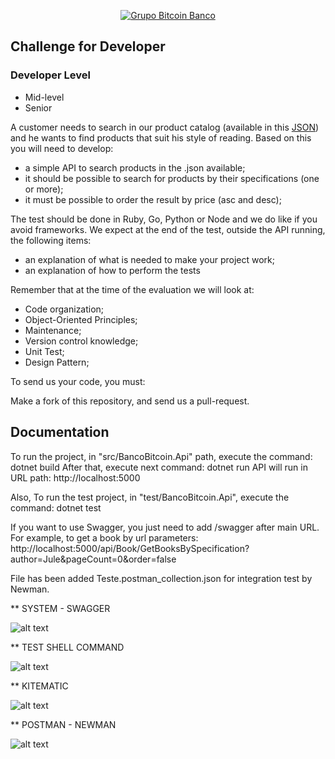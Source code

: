 <p align="center">
  <a href="https://www.btc-banco.com">
      <img src="https://s3.amazonaws.com/assinaturas-de-emails/btc.png" alt="Grupo Bitcoin Banco"/>
  </a>
</p>

## Challenge for Developer

### Developer Level
- Mid-level
- Senior

A customer needs to search in our product catalog (available in this <a href="https://github.com/Bitcoin-Banco-Cryptocurrency/challenge/blob/master/books.json">JSON</a>) and he wants to find products that suit his style of reading.
Based on this you will need to develop:

- a simple API to search products in the .json available;
- it should be possible to search for products by their specifications (one or more);
- it must be possible to order the result by price (asc and desc);

The test should be done in Ruby, Go, Python or Node and we do like if you avoid frameworks. We expect at the end of the test, outside the API running, the following items:

- an explanation of what is needed to make your project work;
- an explanation of how to perform the tests

Remember that at the time of the evaluation we will look at:

- Code organization;
- Object-Oriented Principles;
- Maintenance;
- Version control knowledge;
- Unit Test;
- Design Pattern;

To send us your code, you must:

Make a fork of this repository, and send us a pull-request.


## Documentation 

To run the project, in "src/BancoBitcoin.Api" path, execute the command: dotnet build
After that, execute next command: dotnet run
API will run in URL path: http://localhost:5000

Also, To run the test project, in "test/BancoBitcoin.Api", execute the command: dotnet test

If you want to use Swagger, you just need to add /swagger after main URL.
For example, to get a book by url parameters:
  http://localhost:5000/api/Book/GetBooksBySpecification?author=Jule&pageCount=0&order=false

File has been added Teste.postman_collection.json for integration test by Newman.

** SYSTEM - SWAGGER

![alt text](https://github.com/awilliansd/Challenge-Backend-Developer/blob/master/assets/Sistema.png)

** TEST SHELL COMMAND

![alt text](https://github.com/awilliansd/Challenge-Backend-Developer/blob/master/assets/TestShellCommand.png)

** KITEMATIC

![alt text](https://github.com/awilliansd/Challenge-Backend-Developer/blob/master/assets/Kitematic.png)


** POSTMAN - NEWMAN

![alt text](https://github.com/awilliansd/Challenge-Backend-Developer/blob/master/assets/Postman.png)
